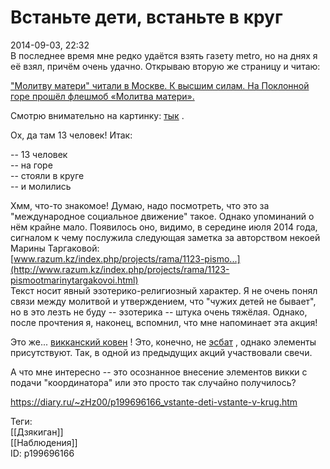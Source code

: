 Встаньте дети, встаньте в круг
===============================

   
 2014-09-03, 22:32   
  В последнее время мне редко удаётся взять газету metro, но на днях я её взял, причём очень удачно. Открываю вторую же страницу и читаю:   
   
  ["Молитву матери" читали в Москве. К высшим силам. На Поклонной горе прошёл флешмоб «Молитва матери».](http://www.metronews.ru/novosti/molitvu-materi-chitali-v-moskve/TponhE---XMJrLcf42noKo/)    
   
 Смотрю внимательно на картинку:  [тык](https://a.radikal.ru/a12/2201/23/ec2f1f3b7dc2.jpg)  .   
   
 Ох, да там 13 человек! Итак:   
   
 -- 13 человек   
 -- на горе   
 -- стояли в круге   
 -- и молились   
   
 Хмм, что-то знакомое! Думаю, надо посмотреть, что это за "международное социальное движение" такое. Однако упоминаний о нём крайне мало. Появилось оно, видимо, в середине июля 2014 года, сигналом к чему послужила следующая заметка за авторством некоей Марины Таргаковой:   
  [www.razum.kz/index.php/projects/rama/1123-pismo...](http://www.razum.kz/index.php/projects/rama/1123-pismootmarinytargakovoi.html)    
 Текст носит явный эзотерико-религиозный характер. Я не очень понял связи между молитвой и утверждением, что "чужих детей не бывает", но в это лезть не буду -- эзотерика -- штука очень тяжёлая. Однако, после прочтения я, наконец, вспомнил, что мне напоминает эта акция!   
   
 Это же...  [викканский ковен](https://ru.wikipedia.org/wiki/Ковен)  ! Это, конечно, не  [эсбат](http://bloknot1.narod.ru/Esbat.html)  , однако элементы присутствуют. Так, в одной из предыдущих акций участвовали свечи.   
   
 А что мне интересно -- это осознанное внесение элементов викки с подачи "координатора" или это просто так случайно получилось?   
    
 <https://diary.ru/~zHz00/p199696166_vstante-deti-vstante-v-krug.htm>   
   
 Теги:   
 [[Дзякиган]]   
 [[Наблюдения]]   
 ID: p199696166